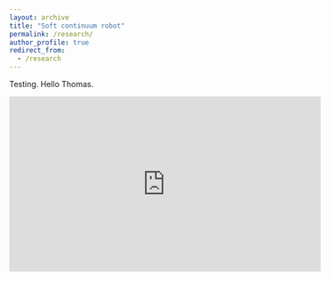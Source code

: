 ```yaml
---
layout: archive
title: "Soft continuum robot"
permalink: /research/
author_profile: true
redirect_from:
  - /research
---
```


Testing. Hello Thomas.

<p class="full-width">
<iframe width="560" height="315" src="https://www.youtube.com/embed/_yy3LjOx5cc" frameborder="0" allow="accelerometer; autoplay; encrypted-media; gyroscope; picture-in-picture" allowfullscreen></iframe>
</p>
